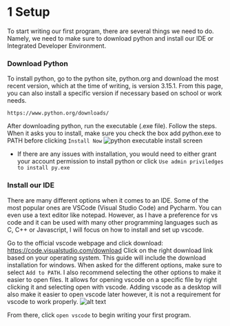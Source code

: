 # 1 Setup

To start writing our first program, there are several things we need to do. Namely, we need to make sure to download python and install our IDE or Integrated Developer Environment.

### Download Python
To install python, go to the python site, python.org and download the most recent version, which at the time of writing, is version 3.15.1. From this page, you can also install a specific version if necessary based on school or work needs.
```
https://www.python.org/downloads/
```
After downloading python, run the executable (.exe file). Follow the steps. When it asks you to install, make sure you check the box add python.exe to PATH before clicking `Install Now`
![python executable install screen](image.png)

- If there are any issues with installation, you would need to either grant your account permission to install python or click `Use admin priviledges to install py.exe`
### Install our IDE
There are many different options when it comes to an IDE. Some of the most popular ones are VSCode (Visual Studio Code) and Pycharm. You can even use a text editor like notepad. However, as I have a preference for vs code and it can be used with many other programming languages such as C, C++ or Javascript, I will focus on how to install and set up vscode.

Go to the official vscode webpage and click download: https://code.visualstudio.com/download
Click on the right download link based on your operating system. This guide will include the download installation for windows.
When asked for the different options, make sure to select `Add to PATH`. I also recommend selecting the other options to make it easier to open files. It allows for opening vscode on a specific file by right clicking it and selecting open with vscode. Adding vscode as a desktop will also make it easier to open vscode later however, it is not a requirement for vscode to work properly.
![alt text](image-1.png)

From there, click `open vscode` to begin writing your first program.